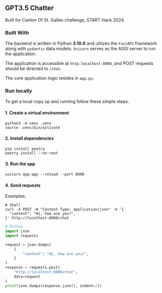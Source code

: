## GPT3.5 Chatter

Built for Canton Of St. Gallen challenge, START Hack 2024.

### Built With

The backend is written in Python **3.10.0** and utilizes the `FastAPI` framework along with `pydantic` data
models. `Uvicorn` serves as
the ASGI server to run the application.

The application is accessible at `http:localhost:8000`, and POST requests should be directed
to `/chat`.

The core application logic resides in `app.py`.

### Run locally

To get a local copy up and running follow these simple steps.

#### 1. Create a virtual environment

```shell
python3 -m venv .venv 
source .venv/bin/activate
```

#### 2. Install dependencies

```shell
pip install poetry
poetry install --no-root
```

#### 3. Run the app

```shell
uvicorn app:app --reload --port 8000
```

#### 4. Send requests

Examples:

```shell
# Shell
curl -X POST -H "Content-Type: application/json" -d '{
  "content": "Hi, how are you?",
}' http://localhost:8000/chat
```

```python
# Python
import json
import requests

request = json.dumps(
    {
        "content": "Hi, how are you?",
    }
)
response = requests.post(
    "http://localhost:8000/chat",
    data=request
)
print(json.dumps(response.json(), indent=2))
```
